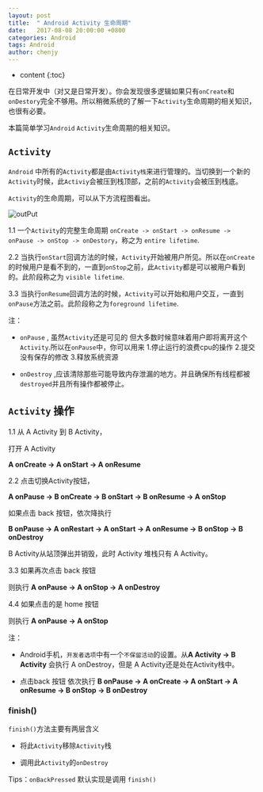 ```yaml
---
layout: post
title:  " Android Activity 生命周期"
date:   2017-08-08 20:00:00 +0800
categories: Android 
tags: Android 
author: chenjy
---
```




* content
{:toc}

在日常开发中（对又是日常开发）。你会发现很多逻辑如果只有`onCreate`和`onDestory`完全不够用。所以稍微系统的了解一下`Activity`生命周期的相关知识，也很有必要。

本篇简单学习`Android` `Activity`生命周期的相关知识。



## `Activity`

`Android` 中所有的`Activity`都是由`Activity栈`来进行管理的。当切换到一个新的`Activity`时候，此`Activiy`会被压到栈顶部，之前的`Activity`会被压到栈底。

`Activity`的生命周期，可以从下方流程图看出。


![outPut](http://wx3.sinaimg.cn/mw690/c584f169ly1fkrcuarupuj20f50jrjsw.jpg)

1.1 一个`Activity`的完整生命周期 `onCreate -> onStart -> onResume -> onPause -> onStop -> onDestory`，称之为 `entire lifetime`.

2.2 当执行`onStart`回调方法的时候，`Activity`开始被用户所见。所以在`onCreate`的时候用户是看不到的，一直到`onStop`之前，此`Activity`都是可以被用户看到的。此阶段称之为 `visible lifetime`.

3.3 当执行`onResume`回调方法的时候，`Activity`可以开始和用户交互，一直到`onPause`方法之前。此阶段称之为`foreground lifetime`.


注：

* `onPause` , 虽然`Activity`还是可见的 但大多数时候意味着用户即将离开这个`Activity`.所以在`onPause`中，你可以用来 1.停止运行的浪费cpu的操作 2.提交没有保存的修改 3.释放系统资源

* `onDestroy` ,应该清除那些可能导致内存泄漏的地方。并且确保所有线程都被`destroyed`并且所有操作都被停止。

## `Activity` 操作

1.1 从 A Activity 到 B Activity，

打开 A Activity

**A onCreate -> A onStart -> A onResume**

2.2 点击切换Activity按钮，

**A onPause -> B onCreate -> B onStart -> B onResume -> A onStop**

如果点击 back 按钮，依次降执行 

**B onPause -> A onRestart -> A onStart -> A onResume -> B onStop -> B onDestroy**

B Activity从站顶弹出并销毁，此时 Activity 堆栈只有 A Activity。

3.3 如果再次点击 back 按钮

则执行 **A onPause -> A onStop -> A onDestroy**

4.4 如果点击的是 home 按钮

则执行 **A onPause -> A onStop**

注：

* Android手机，`开发者选项`中有一个`不保留活动`的设置。从**A Activity -> B Activity** 会执行 A onDestroy，但是 A Activity还是处在Activity栈中。

* 点击back 按钮 依次执行 **B onPause -> A onCreate -> A onStart -> A onResume -> B onStop -> B onDestroy**



### finish()

`finish()`方法主要有两层含义

* 将此`Activity`移除`Activity`栈

* 调用此`Activity`的`onDestroy`

Tips：`onBackPressed` 默认实现是调用 `finish()`














